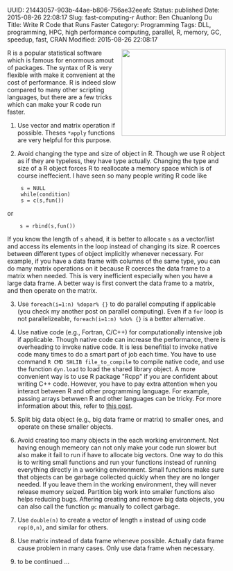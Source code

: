 UUID: 21443057-903b-44ae-b806-756ae32eeafc
Status: published
Date: 2015-08-26 22:08:17
Slug: fast-computing-r
Author: Ben Chuanlong Du
Title: Write R Code that Runs Faster
Category: Programming
Tags: DLL, programming, HPC, high performance computing, parallel, R, memory, GC, speedup, fast, CRAN
Modified: 2015-08-26 22:08:17

<img src="http://dclong.github.io/media/r/run-fast.jpg" height="200" width="240" align="right"/>

R is a popular statistical software which is famous for enormous amout of
packages. The syntax of R is very flexible with make it convenient at the cost
of performance. R is indeed slow compared to many other scripting languages, but
there are a few tricks which can make your R code run faster.

1. Use vector and matrix operation if possible. Theses `*apply` functions
are very helpful for this purpose.

2. Avoid changing the type and size of object in R. Though we use R object
as if they are typeless, they have type actually. Changing the type and size
of a R object forces R to reallocate a memory space which is of course
ineffecient. I have seen so many people writing R code like 

        s = NULL
        while(condition)    
        s = c(s,fun())

or

        s = rbind(s,fun())

If you know the length of `s` ahead, it is better to allocate `s` as a
vector/list and access its elements in the loop instead of changing its
size. R coerces between different types of object implicitly whenever necessary.
For example, if you have a data frame with columns of the same type, 
you can do many matrix operations on it because R coerces the data frame to 
a matrix when needed. This is very inefficient especially when you have a large 
data frame. A better way is first convert the data frame to a matrix,
and then operate on the matrix. 

3. Use `foreach(i=1:n) %dopar% {}` to do parallel computing if applicable
(you check my another post on parallel computing). Even if a `for` loop is
not parallelizeable, `foreach(i=1:n) %do% {}` is a better alternative. 

4. Use native code (e.g., Fortran, C/C++) for computationally intensive job if applicable. 
Though native code can increase the performance, there is overheading to invoke native code. 
It is less benefitial to invoke native code many times to do a smart part of job each time. 
You have to use command `R CMD SHLIB file_to_compile` to compile native code, 
and use the function `dyn.load` to load the shared library object. 
A more convenient way is to use R package "Rcpp" if you are confident about writing C++ code. 
However, you have to pay extra attention when you interact between R and other programming language. 
For example, passing arrays betwwen R and other languages can be tricky. 
For more information about this, refer to [this post](http://dclong.github.io/en/2012/05/r-interface-other-languages/).    

5. Split big data object (e.g., big data frame or matrix) to smaller ones,
and operate on these smaller objects.

6. Avoid creating too many objects in the each working environment. Not having
enough memeory can not only make your code run slower but also make it fail
to run if have to allocate big vectors. One way to do this is to writing
small functions and run your functions instead of running everything
directly in a working environment. Small functions make sure that objects
can be garbage collected quickly when they are no longer needed. If you leave them in
the working environment, they will never release memory seized. Partition
big work into smaller functions also helps reducing bugs. Aftering creating
and remove big data objects, you can also call the function `gc` manually to
collect garbage. 

7. Use `double(n)` to create a vector of length `n` instead of using code
`rep(0,n)`, and similar for others.

8. Use matrix instead of data frame wheneve possible. Actually data frame
cause problem in many cases. Only use data frame when necessary.


8. to be continued ...
